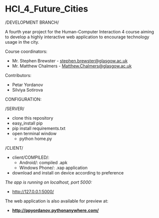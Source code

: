HCI_4_Future_Cities
===================

/DEVELOPMENT BRANCH/

A fourth year project for the Human-Computer Interaction 4 course aiming to develop a highly interactive web application to encourage technology usage in the city.

Course coordinators:

 * Mr. Stephen Brewster - stephen.brewster@glasgow.ac.uk
 * Mr. Matthew Chalmers - Matthew.Chalmers@glasgow.ac.uk
 
Contributors: 

 * Petar Yordanov
 * Silviya Sotirova


CONFIGURATION:

/SERVER/

 * clone this repository
 * easy_install pip
 * pip install requirements.txt
 * open terminal window
     * python home.py

/CLIENT/

 * client/COMPILED/:
     * Android/: compiled .apk
     * Windows Phone/: .xap application
 * download and install on device according to preference
 
_The app is running on localhost, port 5000:_

 * http://127.0.0.1:5000/

The web application is also available for preview at: 
 * **http://ppyordanov.pythonanywhere.com/**
